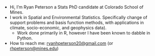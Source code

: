- Hi, I’m Ryan Peterson a Stats PhD candidate at Colorado School of Mines.
- I work in Spatial and Environmental Statistics. Specifically change of support problems and basis function methods, with applications in climate, socio-economic, and geophysics data).
  - Work done primarily in R, however I have been known to dabble in Python. 
- How to reach me: ryanhpeterson20@gmail.com (or rhpeterson@mines.edu)

<!---
RyanHPeterson20/RyanHPeterson20 is a ✨ special ✨ repository because its `README.md` (this file) appears on your GitHub profile.
You can click the Preview link to take a look at your changes.
--->
